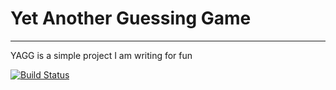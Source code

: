 # Yet Another Guessing Game

---

YAGG is a simple project I am writing for fun

[![Build Status](https://app.travis-ci.com/TheBozzz34/java-guessing-game.svg?branch=master)](https://app.travis-ci.com/TheBozzz34/java-guessing-game)

